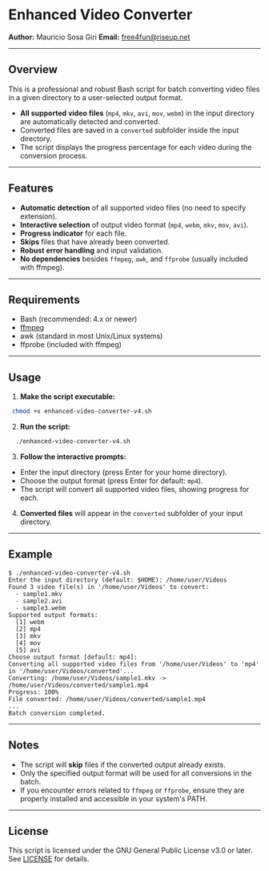 # Enhanced Video Converter

**Author:** Mauricio Sosa Giri
**Email:** free4fun@riseup.net

---

## Overview

This is a professional and robust Bash script for batch converting video files in a given directory to a user-selected output format.
- **All supported video files** (`mp4`, `mkv`, `avi`, `mov`, `webm`) in the input directory are automatically detected and converted.
- Converted files are saved in a `converted` subfolder inside the input directory.
- The script displays the progress percentage for each video during the conversion process.

---

## Features

- **Automatic detection** of all supported video files (no need to specify extension).
- **Interactive selection** of output video format (`mp4`, `webm`, `mkv`, `mov`, `avi`).
- **Progress indicator** for each file.
- **Skips** files that have already been converted.
- **Robust error handling** and input validation.
- **No dependencies** besides `ffmpeg`, `awk`, and `ffprobe` (usually included with ffmpeg).

---

## Requirements

- Bash (recommended: 4.x or newer)
- [ffmpeg](https://ffmpeg.org/)
- awk (standard in most Unix/Linux systems)
- ffprobe (included with ffmpeg)

---

## Usage

1. **Make the script executable:**
 ```bash
  chmod +x enhanced-video-converter-v4.sh
```

2. **Run the script:**
```bash
  ./enhanced-video-converter-v4.sh
```

3. **Follow the interactive prompts:**
  - Enter the input directory (press Enter for your home directory).
  - Choose the output format (press Enter for default: `mp4`).
  - The script will convert all supported video files, showing progress for each.

4. **Converted files** will appear in the `converted` subfolder of your input directory.

---

## Example

```
$ ./enhanced-video-converter-v4.sh
Enter the input directory (default: $HOME): /home/user/Videos
Found 3 video file(s) in '/home/user/Videos' to convert:
  - sample1.mkv
  - sample2.avi
  - sample3.webm
Supported output formats:
  [1] webm
  [2] mp4
  [3] mkv
  [4] mov
  [5] avi
Choose output format [default: mp4]:
Converting all supported video files from '/home/user/Videos' to 'mp4' in '/home/user/Videos/converted'...
Converting: /home/user/Videos/sample1.mkv -> /home/user/Videos/converted/sample1.mp4
Progress: 100%
File converted: /home/user/Videos/converted/sample1.mp4
...
Batch conversion completed.
```

---

## Notes

- The script will **skip** files if the converted output already exists.
- Only the specified output format will be used for all conversions in the batch.
- If you encounter errors related to `ffmpeg` or `ffprobe`, ensure they are properly installed and accessible in your system's PATH.

---

## License

This script is licensed under the GNU General Public License v3.0 or later.
See [LICENSE](https://www.gnu.org/licenses/gpl-3.0.html) for details.
